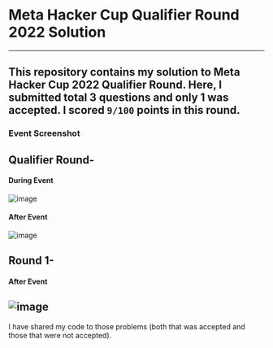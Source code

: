 # Meta Hacker Cup Qualifier Round 2022 Solution
---------------
This repository contains my solution to Meta Hacker Cup 2022 Qualifier Round.
Here, I submitted total 3 questions and only 1 was accepted.
I scored `9/100` points in this round.
---------------
### Event Screenshot

## Qualifier Round-

#### During Event
![image](https://user-images.githubusercontent.com/52618335/187252710-03d98195-4ca2-4c0e-b219-ff5814b7d60a.png)


#### After Event
![image](https://user-images.githubusercontent.com/52618335/187409486-b072d936-693b-465b-9bd5-77a1cbb27c9f.png)

## Round 1-

#### After Event
![image](https://user-images.githubusercontent.com/52618335/189541469-74fe977c-1530-4528-b150-d71aadce902f.png)
---------------
I have shared my code to those problems (both that was accepted and those that were not accepted).
